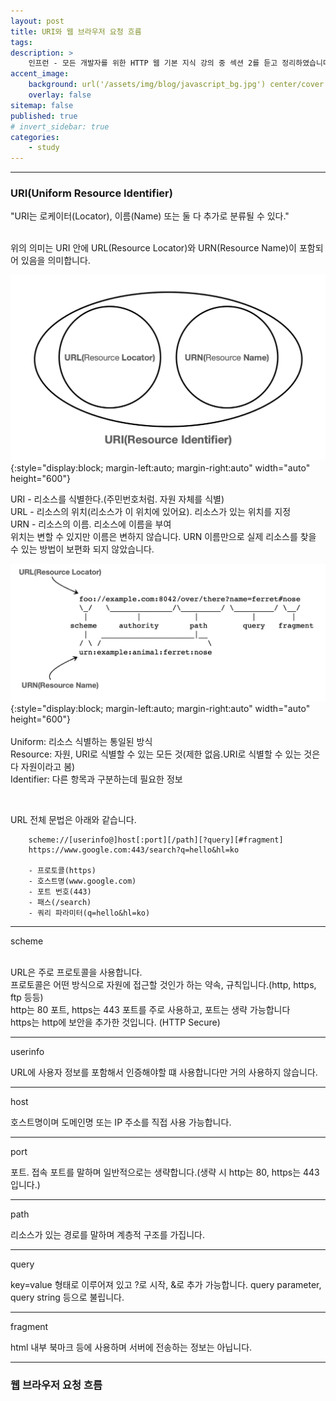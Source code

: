 ```yaml
---
layout: post
title: URI와 웹 브라우저 요청 흐름
tags:
description: >
    인프런 - 모든 개발자를 위한 HTTP 웹 기본 지식 강의 중 섹션 2를 듣고 정리하였습니다.
accent_image:
    background: url('/assets/img/blog/javascript_bg.jpg') center/cover
    overlay: false
sitemap: false
published: true
# invert_sidebar: true
categories:
    - study
---
```


---

### URI(Uniform Resource Identifier)

"URI는 로케이터(Locator), 이름(Name) 또는 둘 다 추가로 분류될 수 있다."<br>
<br>

위의 의미는 URI 안에 URL(Resource Locator)와 URN(Resource Name)이 포함되어 있음을 의미합니다.<br>

![image1](/assets/img/blog/study/20220616-study-uri-0.png){:style="display:block; margin-left:auto; margin-right:auto" width="auto" height="600"}

URI - 리소스를 식별한다.(주민번호처럼. 자원 자체를 식별)<br>
URL - 리소스의 위치(리소스가 이 위치에 있어요). 리소스가 있는 위치를 지정<br>
URN - 리소스의 이름. 리소스에 이름을 부여<br>
위치는 변할 수 있지만 이름은 변하지 않습니다.
URN 이름만으로 실제 리소스를 찾을 수 있는 방법이 보편화 되지 않았습니다.

![image2](/assets/img/blog/study/20220616-study-uri-1.png){:style="display:block; margin-left:auto; margin-right:auto" width="auto" height="600"}
<br><br>
Uniform: 리소스 식별하는 통일된 방식<br>
Resource: 자원, URI로 식별할 수 있는 모든 것(제한 없음.URI로 식별할 수 있는 것은 다 자원이라고 봄)<br>
Identifier: 다른 항목과 구분하는데 필요한 정보<br>

<br>

URL 전체 문법은 아래와 같습니다.

        scheme://[userinfo@]host[:port][/path][?query][#fragment]
        https://www.google.com:443/search?q=hello&hl=ko

        - 프로토콜(https)
        - 호스트명(www.google.com)
        - 포트 번호(443)
        - 패스(/search)
        - 쿼리 파라미터(q=hello&hl=ko)

---

scheme<br><br>

URL은 주로 프로토콜을 사용합니다.<br>
프로토콜은 어떤 방식으로 자원에 접근할 것인가 하는 약속, 규칙입니다.(http, https, ftp 등등)<br>
http는 80 포트, https는 443 포트를 주로 사용하고, 포트는 생략 가능합니다<br>
https는 http에 보안을 추가한 것입니다. (HTTP Secure)<br>

---

userinfo

URL에 사용자 정보를 포함해서 인증해야할 떄 사용합니다만 거의 사용하지 않습니다.

---

host

호스트명이며 도메인명 또는 IP 주소를 직접 사용 가능합니다.

---

port

포트. 접속 포트를 말하며 일반적으로는 생략합니다.(생략 시 http는 80, https는 443입니다.)

---

path

리소스가 있는 경로를 말하며 계층적 구조를 가집니다.

---

query

key=value 형태로 이루어져 있고 ?로 시작, &로 추가 가능합니다.
query parameter, query string 등으로 불립니다.

---

fragment

html 내부 북마크 등에 사용하며 서버에 전송하는 정보는 아닙니다.

---

### 웹 브라우저 요청 흐름
